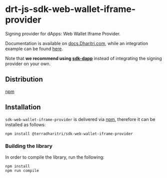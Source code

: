 # drt-js-sdk-web-wallet-iframe-provider

Signing provider for dApps: Web Wallet Iframe Provider. 

Documentation is available on [docs.Dharitri.com](https://docs.Dharitri.com/sdk-and-tools/js-sdk/js-sdk-signing-providers), while an integration example can be found [here](https://github.com/TerraDharitri/drt-js-sdk-examples/tree/main/signing-providers).

Note that **we recommend using [sdk-dapp](https://github.com/TerraDharitri/drt-sdk-dapp)** instead of integrating the signing provider on your own.

## Distribution

[npm](https://www.npmjs.com/package/@terradharitri/drt-js-sdk-web-wallet-iframe-provider)

## Installation

`sdk-web-wallet-iframe-provider` is delivered via [npm](https://www.npmjs.com/package/@terradharitri/sdk-web-wallet-iframe-provider), therefore it can be installed as follows:

```
npm install @terradharitri/sdk-web-wallet-iframe-provider
```

### Building the library

In order to compile the library, run the following:

```
npm install
npm run compile
```
